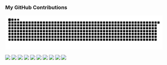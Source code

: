 <!--
**yuanyuanlele/yuanyuanlele** is a ✨ _special_ ✨ repository because its `README.md` (this file) appears on your GitHub profile.

Here are some ideas to get you started:

- 🔭 I’m currently working on ...
- 🌱 I’m currently learning java
- 👯 I’m looking to collaborate on ...
- 🤔 I’m looking for help with ...
- 💬 Ask me about ...
- 📫 How to reach me: ...
- 😄 Pronouns: ...
- ⚡ Fun fact: ...
-->

### My GitHub Contributions

![](https://raw.githubusercontent.com/yuanyuanlele/yuanyuanlele/main/assets/github-contribution-grid-snake.svg)

<span > <img src="https://img.shields.io/badge/Linux-FCC624?style=for-the-badge&logo=linux&logoColor=black"/> 
        <img src="https://img.shields.io/badge/Gmail-D14836?style=for-the-badge&logo=gmail&logoColor=white"/>
        <img src="https://img.shields.io/badge/WeChat-07C160?style=for-the-badge&logo=wechat&logoColor=white"/>
        <img src="https://img.shields.io/badge/GitHub-100000?style=for-the-badge&logo=github&logoColor=white"/>
        <img src="https://img.shields.io/badge/-LeetCode-FFA116?style=for-the-badge&logo=LeetCode&logoColor=black"/>
        <img src="https://img.shields.io/badge/Cent%20OS-262577?style=for-the-badge&logo=CentOS&logoColor=white"/>
        <img src="https://img.shields.io/badge/Java-ED8B00?style=for-the-badge&logo=openjdk&logoColor=white"/>
        <img src="https://img.shields.io/badge/Spring-6DB33F?style=for-the-badge&logo=spring&logoColor=white"/>
        <img src="https://img.shields.io/badge/MySQL-00000F?style=for-the-badge&logo=mysql&logoColor=white"/>
        <img src="https://img.shields.io/badge/Steam-000000?style=for-the-badge&logo=steam&logoColor=white"/>
</span>
